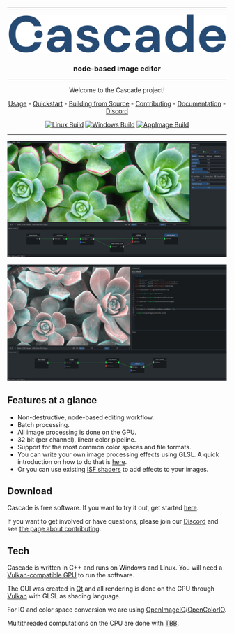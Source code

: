 <hr>

<p align="center">
  <img src="design/logo/cascade-logo-full.png" width="500">
</p>

<h3 align="center">
  node-based image editor
</h3>

<hr>
<div align="center">
Welcome to the Cascade project!

[Usage](https://cascadedocs.readthedocs.io/en/latest/usage.html) - [Quickstart](https://cascadedocs.readthedocs.io/en/latest/quickstart.html) - [Building from Source](https://cascadedocs.readthedocs.io/en/latest/buildingfromsource.html) - [Contributing](https://cascadedocs.readthedocs.io/en/latest/contributing.html) - [Documentation](https://cascadedocs.readthedocs.io/en/latest/index.html) - [Discord](https://discord.gg/SHPHqgKtFM)
  
[![Linux Build](https://github.com/ttddee/Cascade/actions/workflows/build_linux.yml/badge.svg)](https://github.com/ttddee/Cascade/actions/workflows/build_linux.yml) [![Windows Build](https://github.com/ttddee/Cascade/actions/workflows/build_windows.yml/badge.svg)](https://github.com/ttddee/Cascade/actions/workflows/build_windows.yml) [![AppImage Build](https://github.com/ttddee/Cascade/actions/workflows/build_appimage.yml/badge.svg)](https://github.com/ttddee/Cascade/actions/workflows/build_appimage.yml)
</div>
<hr>

![Cascade](screenshots/csc-screen03.jpg)   

![Cascade](screenshots/csc-screen02.jpg) 

## Features at a glance

- Non-destructive, node-based editing workflow.
- Batch processing.
- All image processing is done on the GPU.
- 32 bit (per channel), linear color pipeline.
- Support for the most common color spaces and file formats.
- You can write your own image processing effects using GLSL. A quick introduction on how to do that is [here](https://cascadedocs.readthedocs.io/en/latest/writingshader.html).
- Or you can use existing [ISF shaders](https://cascadedocs.readthedocs.io/en/latest/isfshaders.html) to add effects to your images.

## Download

Cascade is free software. If you want to try it out, get started [here](https://cascadedocs.readthedocs.io/en/latest/usage.html).

If you want to get involved or have questions, please join our [Discord](https://discord.gg/SHPHqgKtFM) and see [the page about contributing](https://cascadedocs.readthedocs.io/en/latest/contributing.html).

## Tech

Cascade is written in C++ and runs on Windows and Linux. You will need a [Vulkan-compatible GPU](https://vulkan.gpuinfo.org/) to run the software.

The GUI was created in [Qt](https://www.qt.io/) and all rendering is done on the GPU through [Vulkan](https://www.vulkan.org/) with GLSL as shading language.

For IO and color space conversion we are using [OpenImageIO](https://github.com/OpenImageIO/oiio)/[OpenColorIO](https://opencolorio.org/).

Multithreaded computations on the CPU are done with [TBB](https://github.com/oneapi-src/oneTBB).


